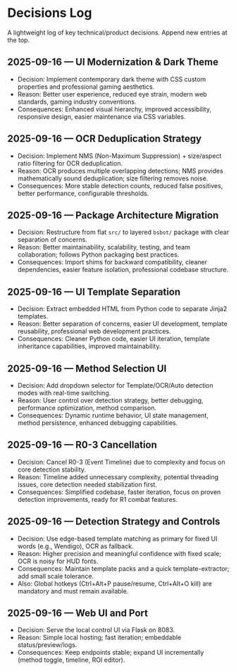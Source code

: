 # Decisions Log

A lightweight log of key technical/product decisions. Append new entries at the top.

## 2025-09-16 — UI Modernization & Dark Theme
- Decision: Implement contemporary dark theme with CSS custom properties and professional gaming aesthetics.
- Reason: Better user experience, reduced eye strain, modern web standards, gaming industry conventions.
- Consequences: Enhanced visual hierarchy, improved accessibility, responsive design, easier maintenance via CSS variables.

## 2025-09-16 — OCR Deduplication Strategy
- Decision: Implement NMS (Non-Maximum Suppression) + size/aspect ratio filtering for OCR deduplication.
- Reason: OCR produces multiple overlapping detections; NMS provides mathematically sound deduplication; size filtering removes noise.
- Consequences: More stable detection counts, reduced false positives, better performance, configurable thresholds.

## 2025-09-16 — Package Architecture Migration
- Decision: Restructure from flat `src/` to layered `bsbot/` package with clear separation of concerns.
- Reason: Better maintainability, scalability, testing, and team collaboration; follows Python packaging best practices.
- Consequences: Import shims for backward compatibility, cleaner dependencies, easier feature isolation, professional codebase structure.

## 2025-09-16 — UI Template Separation
- Decision: Extract embedded HTML from Python code to separate Jinja2 templates.
- Reason: Better separation of concerns, easier UI development, template reusability, professional web development practices.
- Consequences: Cleaner Python code, easier UI iteration, template inheritance capabilities, improved maintainability.

## 2025-09-16 — Method Selection UI
- Decision: Add dropdown selector for Template/OCR/Auto detection modes with real-time switching.
- Reason: User control over detection strategy, better debugging, performance optimization, method comparison.
- Consequences: Dynamic runtime behavior, UI state management, method persistence, enhanced debugging capabilities.

## 2025-09-16 — R0-3 Cancellation
- Decision: Cancel R0-3 (Event Timeline) due to complexity and focus on core detection stability.
- Reason: Timeline added unnecessary complexity, potential threading issues, core detection needed stabilization first.
- Consequences: Simplified codebase, faster iteration, focus on proven detection improvements, ready for R1 combat features.

## 2025-09-16 — Detection Strategy and Controls
- Decision: Use edge-based template matching as primary for fixed UI words (e.g., Wendigo), OCR as fallback.
- Reason: Higher precision and meaningful confidence with fixed scale; OCR is noisy for HUD fonts.
- Consequences: Maintain template packs and a quick template-extractor; add small scale tolerance.
- Also: Global hotkeys (Ctrl+Alt+P pause/resume, Ctrl+Alt+O kill) are mandatory and must remain available.

## 2025-09-16 — Web UI and Port
- Decision: Serve the local control UI via Flask on 8083.
- Reason: Simple local hosting; fast iteration; embeddable status/preview/logs.
- Consequences: Keep endpoints stable; expand UI incrementally (method toggle, timeline, ROI editor).
